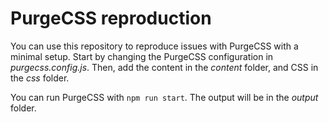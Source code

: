 # PurgeCSS reproduction

You can use this repository to reproduce issues with PurgeCSS with a minimal setup.
Start by changing the PurgeCSS configuration in _purgecss.config.js_.
Then, add the content in the _content_ folder, and CSS in the _css_ folder.

You can run PurgeCSS with `npm run start`. The output will be in the _output_ folder.

